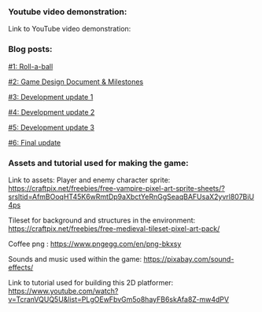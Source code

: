 ### Youtube video demonstration:

Link to YouTube video demonstration:

### Blog posts:

[#1: Roll-a-ball](Blogs/BlogPost1.md)

[#2: Game Design Document & Milestones](Blogs/BlogPost2.md)

[#3: Development update 1](Blogs/BlogPost3.md)

[#4: Development update 2](Blogs/BlogPost4.md)

[#5: Development update 3](Blogs/BlogPost5.md)

[#6: Final update](Blogs/BlogPost6.md)

### Assets and tutorial used for making the game:
Link to assets:
Player and enemy character sprite: https://craftpix.net/freebies/free-vampire-pixel-art-sprite-sheets/?srsltid=AfmBOoqHT45K6wRmtDp9aXbctYeRnGgSeaqBAFUsaX2yvrl807BiU4ps

Tileset for background and structures in the environment: https://craftpix.net/freebies/free-medieval-tileset-pixel-art-pack/

Coffee png : https://www.pngegg.com/en/png-bkxsy

Sounds and music used within the game: https://pixabay.com/sound-effects/

Link to tutorial used for building this 2D platformer: https://www.youtube.com/watch?v=TcranVQUQ5U&list=PLgOEwFbvGm5o8hayFB6skAfa8Z-mw4dPV
